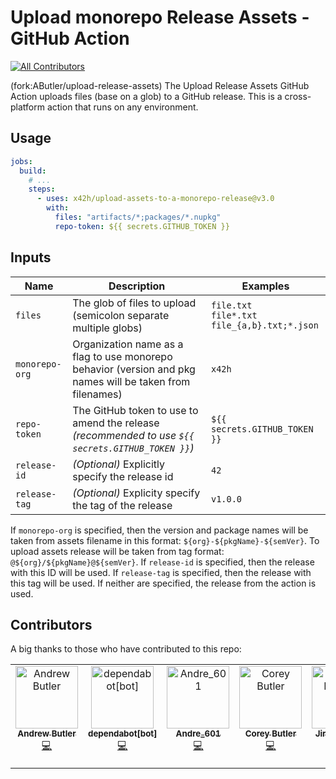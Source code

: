 # Upload monorepo Release Assets - GitHub Action

<!--a href="https://github.com/x42h/upload-assets-to-a-monorepo-release"><img alt="GitHub Actions status" src="https://github.com/x42h/upload-assets-to-a-monorepo-release/workflows/CI/badge.svg"></a-->

<!-- ALL-CONTRIBUTORS-BADGE:START - Do not remove or modify this section -->

[![All Contributors](https://img.shields.io/badge/all_contributors-6-orange.svg?style=flat-square)](#contributors-)

<!-- ALL-CONTRIBUTORS-BADGE:END -->

(fork:AButler/upload-release-assets)
The Upload Release Assets GitHub Action uploads files (base on a glob) to a GitHub release. This is a cross-platform action that runs on any environment.

## Usage

```yml
jobs:
  build:
    # ...
    steps:
      - uses: x42h/upload-assets-to-a-monorepo-release@v3.0
        with:
          files: "artifacts/*;packages/*.nupkg"
          repo-token: ${{ secrets.GITHUB_TOKEN }}
```

## Inputs

| Name           | Description                                                                                       | Examples                                                 |
| -------------- | ------------------------------------------------------------------------------------------------- | -------------------------------------------------------- |
| `files`        | The glob of files to upload (semicolon separate multiple globs)                                   | `file.txt` <br> `file*.txt` <br> `file_{a,b}.txt;*.json` |
| `monorepo-org` | Organization name as a flag to use monorepo behavior (version and pkg names will be taken from filenames) | `x42h`                                                   |
| `repo-token`   | The GitHub token to use to amend the release _(recommended to use `${{ secrets.GITHUB_TOKEN }}`)_ | `${{ secrets.GITHUB_TOKEN }}`                            |
| `release-id`   | _(Optional)_ Explicitly specify the release id                                                    | `42`                                                     |
| `release-tag`  | _(Optional)_ Explicity specify the tag of the release                                             | `v1.0.0`                                                 |

If `monorepo-org` is specified, then the version and package names will be taken from assets filename in this format: `${org}-${pkgName}-${semVer}`. To upload assets release will be taken from tag format: `@${org}/${pkgName}@${semVer}`.
If `release-id` is specified, then the release with this ID will be used.
If `release-tag` is specified, then the release with this tag will be used.
If neither are specified, the release from the action is used.

## Contributors

A big thanks to those who have contributed to this repo:

<!-- ALL-CONTRIBUTORS-LIST:START - Do not remove or modify this section -->
<!-- prettier-ignore-start -->
<!-- markdownlint-disable -->
<table>
  <tbody>
    <tr>
      <td align="center" valign="top" width="14.28%"><a href="https://github.com/AButler"><img src="https://avatars.githubusercontent.com/u/1628649?v=4?s=100" width="100px;" alt="Andrew Butler"/><br /><sub><b>Andrew Butler</b></sub></a><br /><a href="https://github.com/AButler/upload-release-assets/commits?author=AButler" title="Code">💻</a></td>
      <td align="center" valign="top" width="14.28%"><a href="https://github.com/apps/dependabot"><img src="https://avatars.githubusercontent.com/in/29110?v=4?s=100" width="100px;" alt="dependabot[bot]"/><br /><sub><b>dependabot[bot]</b></sub></a><br /><a href="https://github.com/AButler/upload-release-assets/commits?author=dependabot[bot]" title="Code">💻</a></td>
      <td align="center" valign="top" width="14.28%"><a href="https://andre601.ch/"><img src="https://avatars.githubusercontent.com/u/11576465?v=4?s=100" width="100px;" alt="Andre_601"/><br /><sub><b>Andre_601</b></sub></a><br /><a href="https://github.com/AButler/upload-release-assets/commits?author=Andre601" title="Code">💻</a></td>
      <td align="center" valign="top" width="14.28%"><a href="https://author.io/"><img src="https://avatars.githubusercontent.com/u/770982?v=4?s=100" width="100px;" alt="Corey Butler"/><br /><sub><b>Corey Butler</b></sub></a><br /><a href="https://github.com/AButler/upload-release-assets/commits?author=coreybutler" title="Code">💻</a></td>
      <td align="center" valign="top" width="14.28%"><a href="https://github.com/Borda"><img src="https://avatars.githubusercontent.com/u/6035284?v=4?s=100" width="100px;" alt="Jirka Borovec"/><br /><sub><b>Jirka Borovec</b></sub></a><br /><a href="https://github.com/AButler/upload-release-assets/commits?author=Borda" title="Code">💻</a></td>
      <td align="center" valign="top" width="14.28%"><a href="https://github.com/NotMyFault"><img src="https://avatars.githubusercontent.com/u/13383509?v=4?s=100" width="100px;" alt="Alexander Brandes"/><br /><sub><b>Alexander Brandes</b></sub></a><br /><a href="https://github.com/AButler/upload-release-assets/commits?author=NotMyFault" title="Code">💻</a></td>
    </tr>
  </tbody>
</table>

<!-- markdownlint-restore -->
<!-- prettier-ignore-end -->

<!-- ALL-CONTRIBUTORS-LIST:END -->

